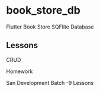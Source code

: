 # book_store_db

Flutter Book Store SQFlite Database

## Lessons

CRUD

Homework

San Development Batch -9 Lessons
